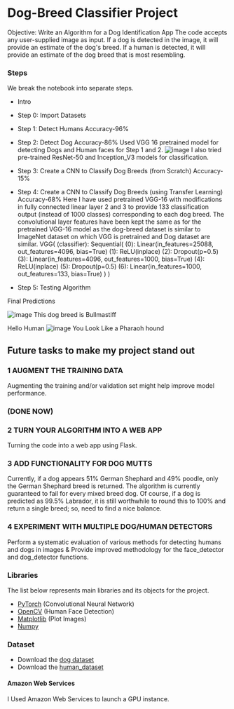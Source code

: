 # Dog-Breed Classifier Project
Objective: Write an Algorithm for a Dog Identification App
The code accepts any user-supplied image as input. If a dog is detected in the image, it will provide an estimate of the dog's breed. If a human is detected, it will provide an estimate of the dog breed that is most resembling. 

### Steps
We break the notebook into separate steps.
- Intro
- Step 0: Import Datasets
- Step 1: Detect Humans                                                           Accuracy-96%
- Step 2: Detect Dog                                                              Accuracy-86%
Used VGG 16 pretrained model for detecting Dogs and Human faces for Step 1 and 2.
![image](https://user-images.githubusercontent.com/73768660/136780939-200769d9-6116-49bb-885f-664257ef1270.png)
 I also tried pre-trained ResNet-50 and Inception_V3 models for classification. 


- Step 3: Create a CNN to Classify Dog Breeds (from Scratch)                      Accuracy-15%

- Step 4: Create a CNN to Classify Dog Breeds (using Transfer Learning)           Accuracy-68% 
Here I have used pretrained VGG-16 with modifications in fully connected linear layer 2 and 3 to provide 133 classification output (instead of 1000 classes) corresponding to each dog breed. The convolutional layer features have been kept the same as for the pretrained VGG-16 model as the dog-breed dataset is similar to ImageNet dataset on which VGG is pretrained and Dog dataset are similar. 
VGG(
  (classifier): Sequential(
    (0): Linear(in_features=25088, out_features=4096, bias=True)
    (1): ReLU(inplace)
    (2): Dropout(p=0.5)
    (3): Linear(in_features=4096, out_features=1000, bias=True)
    (4): ReLU(inplace)
    (5): Dropout(p=0.5)
    (6): Linear(in_features=1000, out_features=133, bias=True)
  )
)
- Step 5: Testing Algorithm

Final Predictions

![image](https://user-images.githubusercontent.com/73768660/136780218-eb521b3e-ec7e-4bec-bfe1-657effc64c61.png)
This dog breed is Bullmastiff

Hello Human
![image](https://user-images.githubusercontent.com/73768660/136780329-1e0fbdde-2b18-45af-a45f-9a6dd33eb3f1.png)
You Look Like a Pharaoh hound



## Future tasks to make my project stand out

### 1 AUGMENT THE TRAINING DATA
Augmenting the training and/or validation set might help improve model performance. 
### (DONE NOW)

### 2 TURN YOUR ALGORITHM INTO A WEB APP
Turning the code into a web app using Flask.

### 3 ADD FUNCTIONALITY FOR DOG MUTTS
Currently, if a dog appears 51% German Shephard and 49% poodle, only the German Shephard breed is returned. The algorithm is currently guaranteed to fail for every mixed breed dog. Of course, if a dog is predicted as 99.5% Labrador, it is still worthwhile to round this to 100% and return a single breed; so, need to find a nice balance.

### 4 EXPERIMENT WITH MULTIPLE DOG/HUMAN DETECTORS
Perform a systematic evaluation of various methods for detecting humans and dogs in images & Provide improved methodology for the face_detector and dog_detector functions.




### Libraries

The list below represents main libraries and its objects for the project.
- [PyTorch](https://pytorch.org/) (Convolutional Neural Network)
- [OpenCV](https://opencv.org/) (Human Face Detection)
- [Matplotlib](https://matplotlib.org/) (Plot Images)
- [Numpy](http://www.numpy.org/) 

### Dataset
* Download the [dog dataset](https://s3-us-west-1.amazonaws.com/udacity-aind/dog-project/dogImages.zip)
* Download the [human_dataset](https://s3-us-west-1.amazonaws.com/udacity-aind/dog-project/lfw.zip)

#### Amazon Web Services

I Used Amazon Web Services to launch a GPU instance.
